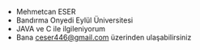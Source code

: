 - Mehmetcan ESER
- Bandırma Onyedi Eylül Üniversitesi
- JAVA ve C ile ilgileniyorum
- Bana ceser446@gmail.com üzerinden ulaşabilirsiniz

<!---
mces58/mces58 is a ✨ special ✨ repository because its `README.md` (this file) appears on your GitHub profile.
You can click the Preview link to take a look at your changes.
--->
